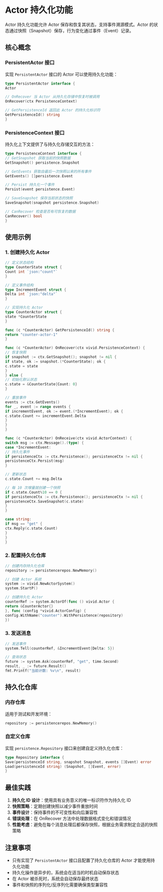 # Actor 持久化功能

Actor 持久化功能允许 Actor 保存和恢复其状态，支持事件溯源模式。Actor 的状态通过快照（Snapshot）保存，行为变化通过事件（Event）记录。

## 核心概念

### PersistentActor 接口

实现 `PersistentActor` 接口的 Actor 可以使用持久化功能：

```go
type PersistentActor interface {
Actor

// OnRecover 当 Actor 从持久化存储中恢复时被调用
OnRecover(ctx PersistenceContext)

// GetPersistenceId 返回此 Actor 的持久化标识符
GetPersistenceId() string
}
```

### PersistenceContext 接口

持久化上下文提供了与持久化存储交互的方法：

```go
type PersistenceContext interface {
// GetSnapshot 获取当前的快照数据
GetSnapshot() persistence.Snapshot

// GetEvents 获取自最后一次快照以来的所有事件
GetEvents() []persistence.Event

// Persist 持久化一个事件
Persist(event persistence.Event)

// SaveSnapshot 保存当前状态的快照
SaveSnapshot(snapshot persistence.Snapshot)

// CanRecover 检查是否有可恢复的数据
CanRecover() bool
}
```

## 使用示例

### 1. 创建持久化 Actor

```go
// 定义状态结构
type CounterState struct {
Count int `json:"count"`
}

// 定义事件结构
type IncrementEvent struct {
Delta int `json:"delta"`
}

// 实现持久化 Actor
type CounterActor struct {
state *CounterState
}

func (c *CounterActor) GetPersistenceId() string {
return "counter-actor-1"
}

func (c *CounterActor) OnRecover(ctx vivid.PersistenceContext) {
// 恢复快照
if snapshot := ctx.GetSnapshot(); snapshot != nil {
if state, ok := snapshot.(*CounterState); ok {
c.state = state
}
} else {
// 初始化默认状态
c.state = &CounterState{Count: 0}
}

// 重放事件
events := ctx.GetEvents()
for _, event := range events {
if incrementEvent, ok := event.(*IncrementEvent); ok {
c.state.Count += incrementEvent.Delta
}
}
}

func (c *CounterActor) OnReceive(ctx vivid.ActorContext) {
switch msg := ctx.Message().(type) {
case *IncrementEvent:
// 持久化事件
if persistenceCtx := ctx.Persistence(); persistenceCtx != nil {
persistenceCtx.Persist(msg)
}

// 更新状态
c.state.Count += msg.Delta

// 每 10 次增量就创建一个快照
if c.state.Count%10 == 0 {
if persistenceCtx := ctx.Persistence(); persistenceCtx != nil {
persistenceCtx.SaveSnapshot(c.state)
}
}

case string:
if msg == "get" {
ctx.Reply(c.state.Count)
}
}
}
```

### 2. 配置持久化仓库

```go
// 创建内存持久化仓库
repository := persistencerepos.NewMemory()

// 创建 Actor 系统
system := vivid.NewActorSystem()
system.StartP()

// 创建持久化 Actor
counterRef := system.ActorOf(func () vivid.Actor {
return &CounterActor{}
}, func (config *vivid.ActorConfig) {
config.WithName("counter").WithPersistence(repository)
})
```

### 3. 发送消息

```go
// 发送事件
system.Tell(counterRef, &IncrementEvent{Delta: 5})

// 查询状态
future := system.Ask(counterRef, "get", time.Second)
result, _ := future.Result()
fmt.Printf("当前计数: %v\n", result)
```

## 持久化仓库

### 内存仓库

适用于测试和开发环境：

```go
repository := persistencerepos.NewMemory()
```

### 自定义仓库

实现 `persistence.Repository` 接口来创建自定义持久化仓库：

```go
type Repository interface {
Save(persistenceId string, snapshot Snapshot, events []Event) error
Load(persistenceId string) (Snapshot, []Event, error)
}
```

## 最佳实践

1. **持久化 ID 设计**：使用具有业务意义的唯一标识符作为持久化 ID
2. **快照策略**：定期创建快照以减少事件重放时间
3. **事件设计**：保持事件的不可变性和向后兼容性
4. **错误处理**：在 OnRecover 方法中处理数据格式变化和错误情况
5. **性能考虑**：避免在每个消息处理后都保存快照，根据业务需求制定合适的快照策略

## 注意事项

- 只有实现了 `PersistentActor` 接口且配置了持久化仓库的 Actor 才能使用持久化功能
- 持久化操作是异步的，系统会在适当的时机自动保存状态
- 在 Actor 被杀死时，系统会自动保存最终状态
- 事件和快照的序列化/反序列化需要确保类型兼容性 
